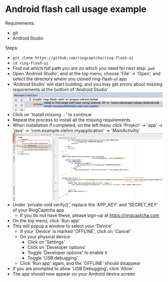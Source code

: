 # Android flash call usage example

Requirements:

* git
* Android Studio

Steps:

* `git clone https://github.com/ringcaptcha/ring-flash-ui`
* `cd ring-flash-ui`
* Find out which full path you are on which you need for next step: `pwd`
* Open 'Android Studio', and at the top menu, choose 'File' -> 'Open', and select the directory where you cloned ring-flash-ui app
* 'Android Studio' will start building, and you may get errors about missing requirements at the bottom of 'Android Studio'
![Android Studio missing requirements](img/ring-flash-ui-missing.png?raw=true "Missing Requirements")
* Click on 'Install missing ...' to continue
* Repeat the process to install all the missing requirements
* When installation if completed, on the left menu click 'Project' -> 'app' -> 'java' -> 'com.example.olehm.myapplication' -> 'MainActivitiy'
![Insert RingCaptcha Credentials](img/ring-flash-ui-insert-credentials.png?raw=true "Insert Credentials")
* Under 'private void verify()', replace the 'APP_KEY' and 'SECRET_KEY' of your RingCaptcha app
  * If you do not have these, please sign-up at https://ringcaptcha.com
* On the top menu, click 'Run app'
* This will popup a window to select your 'Device'
  * If your 'Device' is marked 'OFFLINE', click on 'Cancel'
  * On your physical device:
    * Click on 'Settings'
    * Click on 'Developer options'
    * Toggle 'Developer options' to enable it
    * Toggle 'USB debugging'
  * Click 'Run app' again, and the 'OFFLINE' should disappear
* If you are prompted to allow 'USB Debugging', click 'Allow'
* The app should now appear on your Android device screen
